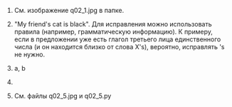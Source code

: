 


1.  См. изображение q02_1.jpg в папке.

2. "My friend's cat is black".
Для исправления можно использовать правила (например, грамматическую информацию). К примеру, если в предложении уже есть глагол третьего лица единственного числа (и он находится близко от слова X's), вероятно, исправлять 's не нужно.

3. a, b

4. 

5. См. файлы q02_5.jpg и q02_5.py
